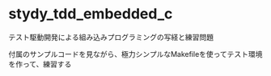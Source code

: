 # stydy_tdd_embedded_c
テスト駆動開発による組み込みプログラミングの写経と練習問題

付属のサンプルコードを見ながら、極力シンプルなMakefileを使ってテスト環境を作って、練習する
